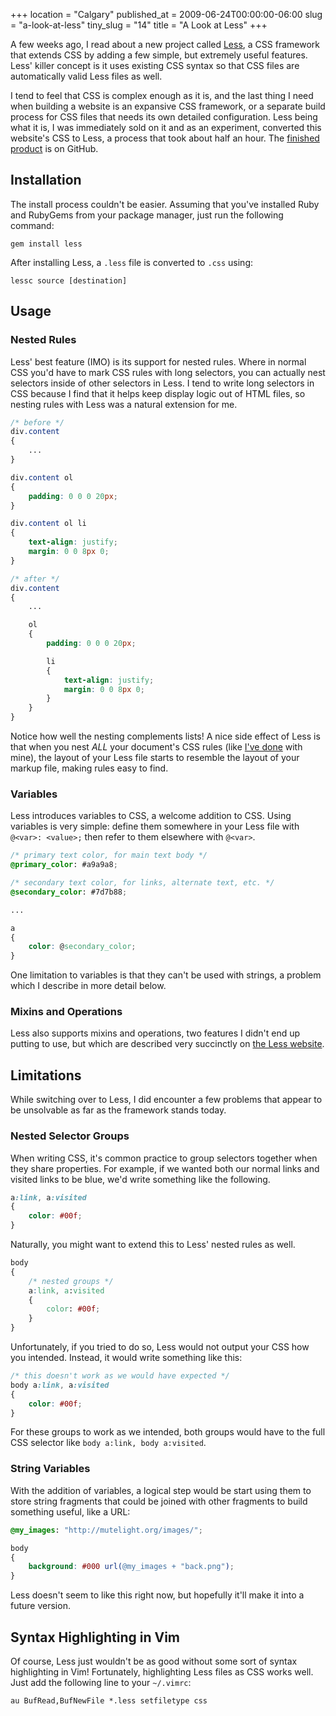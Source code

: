 +++
location = "Calgary"
published_at = 2009-06-24T00:00:00-06:00
slug = "a-look-at-less"
tiny_slug = "14"
title = "A Look at Less"
+++

A few weeks ago, I read about a new project called [Less](http://lesscss.org/), a CSS framework that extends CSS by adding a few simple, but extremely useful features. Less' killer concept is it uses existing CSS syntax so that CSS files are automatically valid Less files as well.

I tend to feel that CSS is complex enough as it is, and the last thing I need when building a website is an expansive CSS framework, or a separate build process for CSS files that needs its own detailed configuration. Less being what it is, I was immediately sold on it and as an experiment, converted this website's CSS to Less, a process that took about half an hour. The [finished product](http://github.com/fyrerise/mutelight/blob/5a36d9ff48dd39f74abbf80d4f0bb94d274a6301/css/screen.less) is on GitHub.

Installation
------------

The install process couldn't be easier. Assuming that you've installed Ruby and RubyGems from your package manager, just run the following command:

```
gem install less
```

After installing Less, a `.less` file is converted to `.css` using:

```
lessc source [destination]
```

Usage
-----

### Nested Rules

Less' best feature (IMO) is its support for nested rules. Where in normal CSS you'd have to mark CSS rules with long selectors, you can actually nest selectors inside of other selectors in Less. I tend to write long selectors in CSS because I find that it helps keep display logic out of HTML files, so nesting rules with Less was a natural extension for me.

``` css
/* before */
div.content
{
    ...
}

div.content ol
{
    padding: 0 0 0 20px;
}

div.content ol li
{
    text-align: justify;
    margin: 0 0 8px 0;
}
```

``` css
/* after */
div.content
{
    ...

    ol
    {
        padding: 0 0 0 20px;

        li
        {
            text-align: justify;
            margin: 0 0 8px 0;
        }
    }
}
```

Notice how well the nesting complements lists! A nice side effect of Less is that when you nest _ALL_ your document's CSS rules (like [I've done](http://github.com/fyrerise/mutelight/blob/5a36d9ff48dd39f74abbf80d4f0bb94d274a6301/css/screen.less) with mine), the layout of your Less file starts to resemble the layout of your markup file, making rules easy to find.

### Variables

Less introduces variables to CSS, a welcome addition to CSS. Using variables is very simple: define them somewhere in your Less file with `@<var>: <value>;` then refer to them elsewhere with `@<var>`.
 
``` css
/* primary text color, for main text body */
@primary_color: #a9a9a8;

/* secondary text color, for links, alternate text, etc. */
@secondary_color: #7d7b88;

...

a
{
    color: @secondary_color;
}
```

One limitation to variables is that they can't be used with strings, a problem which I describe in more detail below.

### Mixins and Operations

Less also supports mixins and operations, two features I didn't end up putting to use, but which are described very succinctly on [the Less website](http://lesscss.org/).

Limitations
-----------

While switching over to Less, I did encounter a few problems that appear to be unsolvable as far as the framework stands today.

### Nested Selector Groups

When writing CSS, it's common practice to group selectors together when they share properties. For example, if we wanted both our normal links and visited links to be blue, we'd write something like the following.

``` css
a:link, a:visited
{
    color: #00f;
}
```

Naturally, you might want to extend this to Less' nested rules as well.

``` css
body
{
    /* nested groups */
    a:link, a:visited
    {
        color: #00f;
    }
}
```

Unfortunately, if you tried to do so, Less would not output your CSS how you intended. Instead, it would write something like this:

``` css
/* this doesn't work as we would have expected */
body a:link, a:visited
{
    color: #00f;
}
```

For these groups to work as we intended, both groups would have to the full CSS selector like `body a:link, body a:visited`.

### String Variables

With the addition of variables, a logical step would be start using them to store string fragments that could be joined with other fragments to build something useful, like a URL:

``` css
@my_images: "http://mutelight.org/images/";

body
{
    background: #000 url(@my_images + "back.png");
}
```

Less doesn't seem to like this right now, but hopefully it'll make it into a future version.

Syntax Highlighting in Vim
--------------------------

Of course, Less just wouldn't be as good without some sort of syntax highlighting in Vim! Fortunately, highlighting Less files as CSS works well. Just add the following line to your `~/.vimrc`:

```
au BufRead,BufNewFile *.less setfiletype css
```
